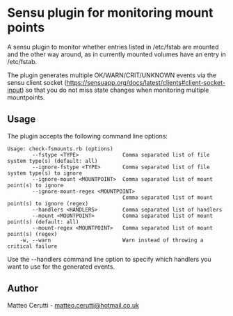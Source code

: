 # Sensu plugin for monitoring mount points

A sensu plugin to monitor whether entries listed in /etc/fstab are mounted and the other way around, as in currently mounted volumes have an entry in /etc/fstab.

The plugin generates multiple OK/WARN/CRIT/UNKNOWN events via the sensu client socket (https://sensuapp.org/docs/latest/clients#client-socket-input)
so that you do not miss state changes when monitoring multiple mountpoints.

## Usage

The plugin accepts the following command line options:

```
Usage: check-fsmounts.rb (options)
        --fstype <TYPE>              Comma separated list of file system type(s) (default: all)
        --ignore-fstype <TYPE>       Comma separated list of file system type(s) to ignore
        --ignore-mount <MOUNTPOINT>  Comma separated list of mount point(s) to ignore
        --ignore-mount-regex <MOUNTPOINT>
                                     Comma separated list of mount point(s) to ignore (regex)
        --handlers <HANDLERS>        Comma separated list of handlers
        --mount <MOUNTPOINT>         Comma separated list of mount point(s) (default: all)
        --mount-regex <MOUNTPOINT>   Comma separated list of mount point(s) (regex)
    -w, --warn                       Warn instead of throwing a critical failure
```

Use the --handlers command line option to specify which handlers you want to use for the generated events.

## Author
Matteo Cerutti - <matteo.cerutti@hotmail.co.uk>
